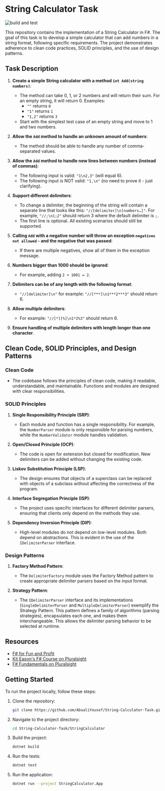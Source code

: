 # String Calculator Task

![build and test](https://github.com/AbualiYousef/String-Calculator-Task/workflows/build%20and%20test/badge.svg)

This repository contains the implementation of a String Calculator in F#. The goal of this task is to develop a simple calculator that can add numbers in a string format, following specific requirements. The project demonstrates adherence to clean code practices, SOLID principles, and the use of design patterns.

## Task Description

1. **Create a simple String calculator with a method `int Add(string numbers)`**:
   - The method can take 0, 1, or 2 numbers and will return their sum. For an empty string, it will return 0. Examples:
     - `""` returns `0`
     - `"1"` returns `1`
     - `"1,2"` returns `3`
   - Start with the simplest test case of an empty string and move to 1 and two numbers.

2. **Allow the `Add` method to handle an unknown amount of numbers**:
   - The method should be able to handle any number of comma-separated values.

3. **Allow the `Add` method to handle new lines between numbers (instead of commas)**:
   - The following input is valid: `"1\n2,3"` (will equal 6).
   - The following input is NOT valid: `"1,\n"` (no need to prove it - just clarifying).

4. **Support different delimiters**:
   - To change a delimiter, the beginning of the string will contain a separate line that looks like this: `"//[delimiter]\n[numbers…]"`. For example, `"//;\n1;2"` should return 3 where the default delimiter is `;`.
   - The first line is optional. All existing scenarios should still be supported.

5. **Calling `Add` with a negative number will throw an exception `negatives not allowed` - and the negative that was passed**:
   - If there are multiple negatives, show all of them in the exception message.

6. **Numbers bigger than 1000 should be ignored**:
   - For example, adding `2 + 1001 = 2`.

7. **Delimiters can be of any length with the following format**:
   - `"//[delimiter]\n"` for example: `"//[***]\n1***2***3"` should return 6.

8. **Allow multiple delimiters**:
   - For example: `"//[*][%]\n1*2%3"` should return 6.

9. **Ensure handling of multiple delimiters with length longer than one character**.

## Clean Code, SOLID Principles, and Design Patterns

### Clean Code

- The codebase follows the principles of clean code, making it readable, understandable, and maintainable. Functions and modules are designed with clear responsibilities.

### SOLID Principles

1. **Single Responsibility Principle (SRP)**:
   - Each module and function has a single responsibility. For example, the `NumberParser` module is only responsible for parsing numbers, while the `NumberValidator` module handles validation.

2. **Open/Closed Principle (OCP)**:
   - The code is open for extension but closed for modification. New delimiters can be added without changing the existing code.

3. **Liskov Substitution Principle (LSP)**:
   - The design ensures that objects of a superclass can be replaced with objects of a subclass without affecting the correctness of the program.

4. **Interface Segregation Principle (ISP)**:
   - The project uses specific interfaces for different delimiter parsers, ensuring that clients only depend on the methods they use.

5. **Dependency Inversion Principle (DIP)**:
   - High-level modules do not depend on low-level modules. Both depend on abstractions. This is evident in the use of the `IDelimiterParser` interface.

### Design Patterns

1. **Factory Method Pattern**:
   - The `DelimiterFactory` module uses the Factory Method pattern to create appropriate delimiter parsers based on the input format.

2. **Strategy Pattern**:
   - The `IDelimiterParser` interface and its implementations (`SingleDelimiterParser` and `MultipleDelimiterParser`) exemplify the Strategy Pattern. This pattern defines a family of algorithms (parsing strategies), encapsulates each one, and makes them interchangeable. This allows the delimiter parsing behavior to be selected at runtime.

## Resources

- [F# for Fun and Profit](http://fsharpforfunandprofit.com/)
- [Kit Eason's F# Course on Pluralsight](https://www.pluralsight.com/courses/fsharp-jumpstart)
- [F# Fundamentals on Pluralsight](https://www.pluralsight.com/courses/fsharp-fundamentals)

## Getting Started

To run the project locally, follow these steps:

1. Clone the repository:
   ```bash
   git clone https://github.com/AbualiYousef/String-Calculator-Task.git

2. Navigate to the project directory:   
   ```bash
   cd String-Calculator-Task/StringCalculator
   
3. Build the project:
    ```bash
    dotnet build
    
4. Run the tests:
   ```bash
   dotnet test

5. Run the application:
   ```bash
   dotnet run --project StringCalculator.App
